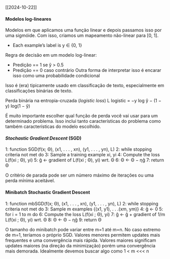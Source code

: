 [[2024-10-22]]

#### Modelos log-lineares

Modelos em que aplicamos uma função linear e depois passamos isso por uma sigmóide. Com isso, criamos um mapeamento não-linear para [0, 1].
- Each example’s label is y ∈ {0, 1}

Regra de decisão em um modelo log-linear:
- Predição == 1 se ŷ > 0.5
- Predição == 0 caso contrário
Outra forma de interpretar isso é encarar isso como uma probabilidade condicional 

Isso é (era) tipicamente usado em classificação de texto, especialmente em classificações binárias de texto. 

Perda binária na entropia-cruzada (*logistic loss*)
L logistic = −y log ŷ − (1 − y) log(1 − ŷ)

É muito importante escolher qual função de perda você vai usar para um determinado problema. Isso inclui tanto características do problema como também características do modelo escolhido.

#### *Stochastic Gradient Descent* (SGD)
1: function SGD(f(x; Θ), (x1, . . . , xn), (y1, . . . , yn), L)
	2: while stopping criteria not met do
		3: Sample a training example xi, yi
		4: Compute the loss L(f(xi ; Θ), yi)
		5: ĝ ← gradient of L(f(xi ; Θ), yi) wrt. Θ
		6: Θ ← Θ − ηĝ
	7: return Θ

O critério de parada pode ser um número máximo de iterações ou uma perda mínima aceitável.

#### Minibatch Stochastic Gradient Descent
1: function mbSGD(f(x; Θ), (x1, . . . , xn), (y1, . . . , yn), L)
	2: while stopping criteria not met do
		3: Sample m examples {(x1, y1), . . .(xm, ym)}
		4: ĝ ← 0
		5: for i = 1 to m do
			6: Compute the loss L(f(xi ; Θ), yi)
			7: ĝ ← ĝ + gradient of 1/m L(f(xi ; Θ), yi) wrt. Θ
		8: Θ ← Θ − ηĝ
9: return Θ

O tamanho do minibatch pode variar entre m=1 até m=n. No caso extremo de m=1, teríamos o próprio SGD. Valores menores permitem updates mais frequentes e uma convergência mais rápida. Valores maiores significam updates maiores (na direção da minimização) porém uma convergência mais demorada. Idealmente devemos buscar algo como 1 < m <<< n